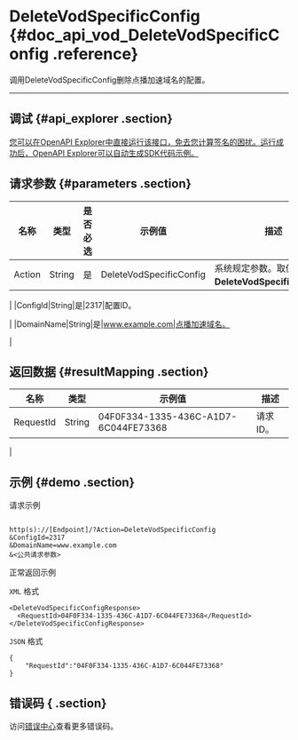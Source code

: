 # DeleteVodSpecificConfig {#doc_api_vod_DeleteVodSpecificConfig .reference}

调用DeleteVodSpecificConfig删除点播加速域名的配置。

 **** 

## 调试 {#api_explorer .section}

[您可以在OpenAPI Explorer中直接运行该接口，免去您计算签名的困扰。运行成功后，OpenAPI Explorer可以自动生成SDK代码示例。](https://api.aliyun.com/#product=vod&api=DeleteVodSpecificConfig&type=RPC&version=2017-03-21)

## 请求参数 {#parameters .section}

|名称|类型|是否必选|示例值|描述|
|--|--|----|---|--|
|Action|String|是|DeleteVodSpecificConfig|系统规定参数。取值：**DeleteVodSpecificConfig**。

 |
|ConfigId|String|是|2317|配置ID。

 |
|DomainName|String|是|www.example.com|点播加速域名。

 |

## 返回数据 {#resultMapping .section}

|名称|类型|示例值|描述|
|--|--|---|--|
|RequestId|String|04F0F334-1335-436C-A1D7-6C044FE73368|请求ID。

 |

## 示例 {#demo .section}

请求示例

``` {#request_demo}

http(s)://[Endpoint]/?Action=DeleteVodSpecificConfig
&ConfigId=2317
&DomainName=www.example.com
&<公共请求参数>

```

正常返回示例

`XML` 格式

``` {#xml_return_success_demo}
<DeleteVodSpecificConfigResponse>
  <RequestId>04F0F334-1335-436C-A1D7-6C044FE73368</RequestId>
</DeleteVodSpecificConfigResponse>
```

`JSON` 格式

``` {#json_return_success_demo}
{
	"RequestId":"04F0F334-1335-436C-A1D7-6C044FE73368"
}
```

## 错误码 { .section}

访问[错误中心](https://error-center.aliyun.com/status/product/vod)查看更多错误码。

